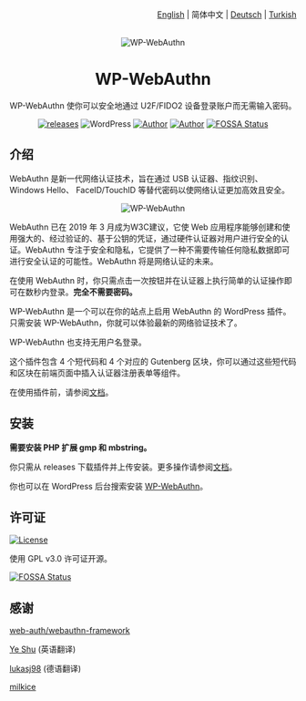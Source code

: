 <div align="right"><a title="English" href="https://github.com/yrccondor/wp-webauthn/blob/master/README.md">English</a> | 简体中文 | <a title="German" href="https://github.com/yrccondor/wp-webauthn/blob/master/README/de_DE.md">Deutsch</a> | <a title="Turkish" href="https://github.com/yrccondor/wp-webauthn/blob/master/README/tr_TR.md">Turkish</a></div>

<br>

<p align="center">
<img src="https://acdn.flyhigher.top/gh-wwa-logo.png" alt="WP-WebAuthn">
</p>

<h1 align="center">WP-WebAuthn</h1>

<p align="center">WP-WebAuthn 使你可以安全地通过 U2F/FIDO2 设备登录账户而无需输入密码。</p>

<p align="center"><a href="https://github.com/yrccondor/wp-webauthn/releases"><img alt="releases" src="https://img.shields.io/github/release/yrccondor/wp-webauthn.svg"/></a>
<img alt="WordPress" src="https://img.shields.io/badge/WordPress-5.0%2B-blue.svg"/>
<a href="https://axton.cc"><img alt="Author" src="https://img.shields.io/badge/author-Axton-red.svg"/></a>
<a href="https://flyhigher.top"><img alt="Author" src="https://img.shields.io/badge/made%20with-%e2%9d%a4-ff69b4.svg"/></a>
<a href="https://app.fossa.io/projects/git%2Bgithub.com%2Fyrccondor%2Fwp-webauthn?ref=badge_shield"><img alt="FOSSA Status" src="https://app.fossa.io/api/projects/git%2Bgithub.com%2Fyrccondor%2Fwp-webauthn.svg?type=shield"/></a></p>

## 介绍

WebAuthn 是新一代网络认证技术，旨在通过 USB 认证器、指纹识别、Windows Hello、 FaceID/TouchID 等替代密码以使网络认证更加高效且安全。

<p align="center">
<img src="https://acdn.flyhigher.top/gh-wwa-win-hello.png" alt="WP-WebAuthn">
</p>

WebAuthn 已在 2019 年 3 月成为W3C建议，它使 Web 应用程序能够创建和使用强大的、经过验证的、基于公钥的凭证，通过硬件认证器对用户进行安全的认证。WebAuthn 专注于安全和隐私，它提供了一种不需要传输任何隐私数据即可进行安全认证的可能性。WebAuthn 将是网络认证的未来。

在使用 WebAuthn 时，你只需点击一次按钮并在认证器上执行简单的认证操作即可在数秒内登录。**完全不需要密码。**

WP-WebAuthn 是一个可以在你的站点上启用 WebAuthn 的 WordPress 插件。只需安装 WP-WebAuthn，你就可以体验最新的网络验证技术了。

WP-WebAuthn 也支持无用户名登录。

这个插件包含 4 个短代码和 4 个对应的 Gutenberg 区块，你可以通过这些短代码和区块在前端页面中插入认证器注册表单等组件。

在使用插件前，请参阅[文档](http://doc.flyhigher.top/wp-webauthn)。

## 安装

**需要安装 PHP 扩展 gmp 和 mbstring。**

你只需从 releases 下载插件并上传安装。更多操作请参阅[文档](http://doc.flyhigher.top/wp-webauthn)。

你也可以在 WordPress 后台搜索安装 [WP-WebAuthn](https://wordpress.org/plugins/wp-webauthn/)。

## 许可证

<a href="https://github.com/yrccondor/wp-webauthn/blob/master/LICENSE"><img alt="License" src="https://img.shields.io/badge/license-GPL%20V3.0-orange.svg"/></a>

使用 GPL v3.0 许可证开源。


[![FOSSA Status](https://app.fossa.io/api/projects/git%2Bgithub.com%2Fyrccondor%2Fwp-webauthn.svg?type=large)](https://app.fossa.io/projects/git%2Bgithub.com%2Fyrccondor%2Fwp-webauthn?ref=badge_large)

## 感谢

[web-auth/webauthn-framework](https://github.com/web-auth/webauthn-framework)

[Ye Shu](https://github.com/yechs) (英语翻译)

[lukasj98](https://github.com/lukasj98) (德语翻译)

[milkice](https://github.com/milkice233)
